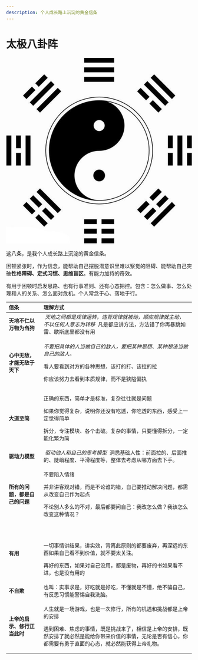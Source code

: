 ```yaml
---
description: 个人成长路上沉淀的黄金信条
---
```


# 太极八卦阵

![](../.gitbook/assets/image%20%283%29.png)

这八条，是我个人成长路上沉淀的黄金信条。

困顿紧张时，作为信念，能帮助自己摆脱潜意识里难以察觉的阻碍、能帮助自己突破**性格障碍、定式习惯、思维盲区**。有能力加持的奇效。

有用于困顿时启发思路、也有行事准则、还有心态把控。包含：怎么做事、怎么处理和人的关系、怎么面对危机。个人常念于心、落地于行。

<table>
  <thead>
    <tr>
      <th style="text-align:left">&#x4FE1;&#x6761;</th>
      <th style="text-align:left">&#x7406;&#x89E3;&#x65B9;&#x5F0F;</th>
    </tr>
  </thead>
  <tbody>
    <tr>
      <td style="text-align:left"><b>&#x5929;&#x5730;&#x4E0D;&#x4EC1;&#x4EE5;&#x4E07;&#x7269;&#x4E3A;&#x520D;&#x72D7;</b>
      </td>
      <td style="text-align:left">&#x200B;<em> &#x5929;&#x5730;&#x4E4B;&#x95F4;&#x90FD;&#x662F;&#x89C4;&#x5F8B;&#x8FD0;&#x8F6C;&#xFF0C;&#x8FDD;&#x80CC;&#x89C4;&#x5F8B;&#x5C31;&#x88AB;&#x52A8;&#xFF0C;&#x987A;&#x5E94;&#x89C4;&#x5F8B;&#x5C31;&#x4E3B;&#x52A8;&#xFF0C;&#x4E0D;&#x4EE5;&#x4EFB;&#x4F55;&#x4EBA;&#x610F;&#x5FD7;&#x4E3A;&#x8F6C;&#x79FB; &#x200B;</em> &#x51E1;&#x662F;&#x90FD;&#x5E94;&#x8BB2;&#x65B9;&#x6CD5;&#xFF0C;&#x65B9;&#x6CD5;&#x9519;&#x4E86;&#x4F60;&#x518D;&#x66B4;&#x8DF3;&#x5982;&#x96F7;&#x3001;&#x6B47;&#x65AF;&#x5E95;&#x91CC;&#x90FD;&#x6CA1;&#x6709;&#x7528;</td>
    </tr>
    <tr>
      <td style="text-align:left"><b>&#x5FC3;&#x4E2D;&#x65E0;&#x654C;&#xFF0C;&#x624D;&#x80FD;&#x65E0;&#x654C;&#x4E8E;&#x5929;&#x4E0B;</b>
      </td>
      <td style="text-align:left">
        <p>&#x200B;<em>&#x4E0D;&#x8981;&#x628A;&#x5177;&#x4F53;&#x7684;&#x4EBA;&#x5F53;&#x505A;&#x81EA;&#x5DF1;&#x7684;&#x654C;&#x4EBA;&#xFF0C;&#x8981;&#x628A;&#x67D0;&#x79CD;&#x601D;&#x60F3;&#x3001;&#x67D0;&#x79CD;&#x60F3;&#x6CD5;&#x5F53;&#x505A;&#x81EA;&#x5DF1;&#x7684;&#x654C;&#x4EBA;&#x3002; &#x200B;</em> 
        </p>
        <p>&#x770B;&#x4EBA;&#x8981;&#x770B;&#x5230;&#x5BF9;&#x65B9;&#x7684;&#x5404;&#x79CD;&#x601D;&#x60F3;&#xFF0C;&#x8BE5;&#x6253;&#x7684;&#x6253;&#x3001;&#x8BE5;&#x62C9;&#x7684;&#x62C9;
          &#x200B;</p>
        <p>&#x4F60;&#x5E94;&#x8BE5;&#x52AA;&#x529B;&#x53BB;&#x770B;&#x5230;&#x672C;&#x8D28;&#x89C4;&#x5F8B;&#xFF0C;&#x800C;&#x4E0D;&#x662F;&#x72ED;&#x9698;&#x504F;&#x6267;</p>
      </td>
    </tr>
    <tr>
      <td style="text-align:left"><b>&#x5927;&#x9053;&#x81F3;&#x7B80;</b>
      </td>
      <td style="text-align:left">
        <p>&#x6B63;&#x786E;&#x7684;&#x4E1C;&#x897F;&#xFF0C;&#x7B80;&#x5355;&#x624D;&#x662F;&#x6807;&#x51C6;&#xFF0C;&#x590D;&#x6742;&#x5F80;&#x5F80;&#x5C31;&#x662F;&#x95EE;&#x9898;</p>
        <p>&#x5982;&#x679C;&#x4F60;&#x89C9;&#x5F97;&#x590D;&#x6742;&#xFF0C;&#x8BF4;&#x660E;&#x4F60;&#x8FD8;&#x6CA1;&#x6709;&#x5403;&#x900F;&#xFF0C;&#x4F60;&#x5403;&#x900F;&#x7684;&#x4E1C;&#x897F;&#xFF0C;&#x611F;&#x53D7;&#x4E0A;&#x4E00;&#x5B9A;&#x89C9;&#x5F97;&#x7B80;&#x5355;</p>
        <p>&#x62C6;&#x5206;&#xFF0C;&#x4E13;&#x6CE8;&#x6A21;&#x5757;&#x3001;&#x5404;&#x4E2A;&#x51FB;&#x7834;&#x3002;&#x590D;&#x6742;&#x7684;&#x4E8B;&#x60C5;&#xFF0C;&#x53EA;&#x8981;&#x61C2;&#x5F97;&#x62C6;&#x5206;&#xFF0C;&#x4E00;&#x5B9A;&#x80FD;&#x5316;&#x7E41;&#x4E3A;&#x7B80;&#x200B;&#x200B;</p>
      </td>
    </tr>
    <tr>
      <td style="text-align:left"><b>&#x9A71;&#x52A8;&#x529B;&#x6A21;&#x578B;</b>
      </td>
      <td style="text-align:left">&#x200B;<em> &#x9A71;&#x52A8;&#x4ED6;&#x4EBA;&#x548C;&#x81EA;&#x5DF1;&#x7684;&#x601D;&#x8003;&#x6A21;&#x578B; &#x200B;</em> &#x6D1E;&#x6089;&#x57FA;&#x7840;&#x4EBA;&#x6027;&#xFF1A;&#x524D;&#x9762;&#x62C9;&#x7684;&#x3001;&#x540E;&#x9762;&#x63A8;&#x7684;&#x3001;&#x9661;&#x5CED;&#x7A0B;&#x5EA6;&#x3001;&#x5E73;&#x6ED1;&#x7A0B;&#x5EA6;&#x7B49;&#xFF0C;&#x6574;&#x4F53;&#x53BB;&#x8003;&#x8651;&#x4ECE;&#x54EA;&#x65B9;&#x9762;&#x53BB;&#x4E0B;&#x624B;&#x3002;</td>
    </tr>
    <tr>
      <td style="text-align:left"><b>&#x6240;&#x6709;&#x7684;&#x95EE;&#x9898;&#xFF0C;&#x90FD;&#x662F;&#x81EA;&#x5DF1;&#x7684;&#x95EE;&#x9898;</b>
      </td>
      <td style="text-align:left">
        <p>&#x4E0D;&#x8981;&#x9677;&#x5165;&#x60C5;&#x7EEA;</p>
        <p>&#x5E76;&#x975E;&#x8BB2;&#x5BA2;&#x89C2;&#x5BF9;&#x9519;&#xFF0C;&#x800C;&#x662F;&#x4E0D;&#x8BBA;&#x8C01;&#x7684;&#x9519;&#xFF0C;&#x81EA;&#x5DF1;&#x8981;&#x63A8;&#x52A8;&#x89E3;&#x51B3;&#x95EE;&#x9898;&#xFF0C;&#x90FD;&#x9700;&#x4ECE;&#x6539;&#x53D8;&#x81EA;&#x5DF1;&#x4F5C;&#x4E3A;&#x8D77;&#x70B9;</p>
        <p>&#x4E0D;&#x8BBA;&#x522B;&#x4EBA;&#x591A;&#x4E48;&#x7684;&#x4E0D;&#x5BF9;&#xFF0C;&#x6700;&#x540E;&#x90FD;&#x8981;&#x95EE;&#x81EA;&#x5DF1;&#xFF1A;&#x6211;&#x6539;&#x600E;&#x4E48;&#x505A;&#xFF1F;&#x6211;&#x8BE5;&#x600E;&#x4E48;&#x6539;&#x53D8;&#x8FD9;&#x79CD;&#x60C5;&#x51B5;&#xFF1F;</p>
      </td>
    </tr>
    <tr>
      <td style="text-align:left"><b>&#x6709;&#x7528;</b>
      </td>
      <td style="text-align:left">
        <p>&#x200B;<em> </em>
        </p>
        <p>&#x4E00;&#x5207;&#x4E8B;&#x60C5;&#x8BB2;&#x7ED3;&#x679C;&#xFF0C;&#x8BB2;&#x5B9E;&#x6548;&#xFF0C;&#x80CC;&#x79BB;&#x6B64;&#x539F;&#x5219;&#x7684;&#x90FD;&#x8981;&#x5E9F;&#x5F03;&#xFF0C;&#x518D;&#x6DF1;&#x8FDC;&#x7684;&#x4E1C;&#x897F;&#x5982;&#x679C;&#x81EA;&#x5DF1;&#x770B;&#x4E0D;&#x5230;&#x4EF7;&#x503C;&#xFF0C;&#x5C31;&#x4E0D;&#x8981;&#x592A;&#x5173;&#x6CE8;&#x3002;</p>
        <p>&#x518D;&#x597D;&#x7684;&#x4E1C;&#x897F;&#xFF0C;&#x5982;&#x679C;&#x5BF9;&#x81EA;&#x5DF1;&#x6CA1;&#x7528;&#xFF0C;&#x90FD;&#x662F;&#x5E9F;&#x7269;&#xFF0C;&#x518D;&#x597D;&#x7684;&#x4E66;&#x5982;&#x679C;&#x770B;&#x4E0D;&#x8FDB;&#xFF0C;&#x4E5F;&#x662F;&#x6CA1;&#x6709;&#x7528;&#x7684;</p>
      </td>
    </tr>
    <tr>
      <td style="text-align:left"><b>&#x4E0D;&#x81EA;&#x6B3A;</b>
      </td>
      <td style="text-align:left">&#x4E5F;&#x53EB;&#xFF1A;&#x5B9E;&#x4E8B;&#x6C42;&#x662F;&#xFF0C;&#x597D;&#x5403;&#x5C31;&#x662F;&#x597D;&#x5403;&#xFF0C;&#x4E0D;&#x61C2;&#x5C31;&#x662F;&#x4E0D;&#x61C2;&#xFF0C;&#x7EDD;&#x4E0D;&#x9A97;&#x81EA;&#x5DF1;&#xFF0C;&#x6709;&#x53CD;&#x601D;&#x4E60;&#x60EF;&#x80FD;&#x8B66;&#x60D5;&#x81EA;&#x6211;&#x6D17;&#x8111;&#x3002;</td>
    </tr>
    <tr>
      <td style="text-align:left"><b>&#x4E0A;&#x5E1D;&#x7684;&#x542F;&#x793A;&#x3001;&#x4FEE;&#x884C;&#x6B63;&#x5F53;&#x6B64;&#x65F6;</b>
      </td>
      <td style="text-align:left">
        <p>&#x4EBA;&#x751F;&#x5C31;&#x662F;&#x4E00;&#x573A;&#x6E38;&#x620F;&#xFF0C;&#x4E5F;&#x662F;&#x4E00;&#x6B21;&#x4FEE;&#x884C;&#xFF0C;&#x6240;&#x6709;&#x7684;&#x673A;&#x9047;&#x548C;&#x6311;&#x6218;&#x90FD;&#x662F;&#x4E0A;&#x5E1D;&#x7684;&#x5B89;&#x6392;</p>
        <p>&#x9047;&#x5230;&#x56F0;&#x96BE;&#x3001;&#x7126;&#x8651;&#x7684;&#x4E8B;&#x60C5;&#xFF0C;&#x65E2;&#x662F;&#x6311;&#x6218;&#x6765;&#x4E86;&#xFF0C;&#x76F8;&#x4FE1;&#x662F;&#x4E0A;&#x5E1D;&#x7684;&#x5B89;&#x6392;&#xFF0C;&#x65E2;&#x7136;&#x5B89;&#x6392;&#x4E86;&#x5C31;&#x5FC5;&#x7136;&#x662F;&#x80FD;&#x7ED9;&#x4F60;&#x5E26;&#x6765;&#x4EF7;&#x503C;&#x7684;&#x4E8B;&#x60C5;&#xFF0C;&#x65E0;&#x8BBA;&#x662F;&#x5426;&#x6709;&#x4FE1;&#x5FC3;&#xFF0C;&#x4F60;&#x90FD;&#x9700;&#x8981;&#x6709;&#x52C7;&#x4E8E;&#x76F4;&#x9762;&#x7684;&#x5FC3;&#x6001;&#xFF0C;&#x5C31;&#x5FC5;&#x7136;&#x80FD;&#x83B7;&#x5F97;&#x4E0A;&#x5E1D;&#x793C;&#x7269;&#x3002;</p>
      </td>
    </tr>
  </tbody>
</table>
